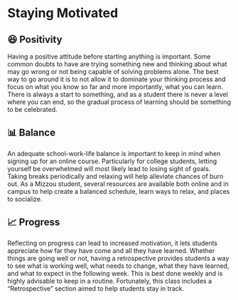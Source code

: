 # Staying Motivated

## :laughing: Positivity

Having a positive attitude before starting anything is important. Some common doubts to have are trying something new and thinking about what may go wrong or not being capable of solving problems alone. The best way to go around it is to not allow it to dominate your thinking process and focus on what you know so far and more importantly, what you can learn. There is always a start to something, and as a student there is never a level where you can end, so the gradual process of learning should be something to be celebrated.

## :bar_chart: Balance

An adequate school-work-life balance is important to keep in mind when signing up for an online course. Particularly for college students, letting yourself be overwhelmed will most likely lead to losing sight of goals. Taking breaks periodically and relaxing will help alleviate chances of burn out. As a Mizzou student, several resources are available both online and in campus to help create a balanced schedule, learn ways to relax, and places to socialize. 

## :chart_with_upwards_trend: Progress

Reflecting on progress can lead to increased motivation, it lets students appreciate how far they have come and all they have learned. Whether things are going well or not, having a retrospective provides students a way to see what is working well, what needs to change, what they have learned, and what to expect in the following week. This is best done weekly and is highly advisable to keep in a routine. Fortunately, this class includes a “Retrospective” section aimed to help students stay in track.

